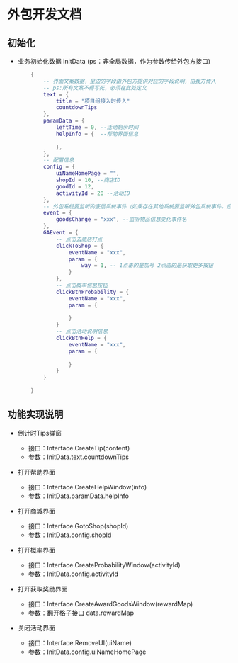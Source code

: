 # 外包开发文档


## 初始化
* 业务初始化数据 InitData (ps：非全局数据，作为参数传给外包方接口)
    ```lua
        { 
            -- 界面文案数据，里边的字段由外包方提供对应的字段说明，由我方传入
            -- ps:所有文案不得写死，必须在此处定义
            text = {
                title = "项目组接入时传入"
                countdownTips
            },
            paramData = {
                leftTime = 0, --活动剩余时间  
                helpInfo = {  --帮助界面信息 
                    
                },
            },
            -- 配置信息
            config = {
                uiNameHomePage = "",
                shopId = 10, --商店ID
                goodId = 12,
                activityId = 20 --活动ID
            },
            -- 外包系统要监听的底层系统事件（如果存在其他系统要监听外包系统事件，应该在外包提供的接入文档中标准）
            event = {
                goodsChange = "xxx", --监听物品信息变化事件名  
            },
            GAEvent = {
                -- 点击去商店打点
                clickToShop = {
                    eventName = "xxx",
                    param = {
                        way = 1, -- 1点击的是加号 2点击的是获取更多按钮
                    }
                },
                -- 点击概率信息按钮
                clickBtnProbability = {
                    eventName = "xxx",
                    param = {
                        
                    }
                }
                -- 点击活动说明信息
                clickBtnHelp = {
                    eventName = "xxx",
                    param = {
                        
                    }
                }
            }
            
        }
    ```



## 功能实现说明

* 倒计时Tips弹窗
    - 接口：Interface.CreateTip(content)
    - 参数：InitData.text.countdownTips

* 打开帮助界面
    - 接口：Interface.CreateHelpWindow(info)
    - 参数：InitData.paramData.helpInfo

* 打开商城界面
    - 接口：Interface.GotoShop(shopId)
    - 参数：InitData.config.shopId

* 打开概率界面
    - 接口：Interface.CreateProbabilityWindow(activityId)
    - 参数：InitData.config.activityId

* 打开获取奖励界面
    - 接口：Interface.CreateAwardGoodsWindow(rewardMap)
    - 参数：翻开格子接口 data.rewardMap

* 关闭活动界面
    - 接口：Interface.RemoveUI(uiName)
    - 参数：InitData.config.uiNameHomePage



  
